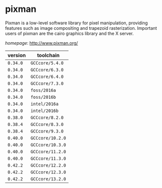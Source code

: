 # pixman

Pixman is a low-level software library for pixel manipulation, providing  features such as image compositing and trapezoid rasterization. Important  users of pixman are the cairo graphics library and the X server.

*homepage*: <http://www.pixman.org/>

version | toolchain
--------|----------
``0.34.0`` | ``GCCcore/5.4.0``
``0.34.0`` | ``GCCcore/6.3.0``
``0.34.0`` | ``GCCcore/6.4.0``
``0.34.0`` | ``GCCcore/7.3.0``
``0.34.0`` | ``foss/2016a``
``0.34.0`` | ``foss/2016b``
``0.34.0`` | ``intel/2016a``
``0.34.0`` | ``intel/2016b``
``0.38.0`` | ``GCCcore/8.2.0``
``0.38.4`` | ``GCCcore/8.3.0``
``0.38.4`` | ``GCCcore/9.3.0``
``0.40.0`` | ``GCCcore/10.2.0``
``0.40.0`` | ``GCCcore/10.3.0``
``0.40.0`` | ``GCCcore/11.2.0``
``0.40.0`` | ``GCCcore/11.3.0``
``0.42.2`` | ``GCCcore/12.2.0``
``0.42.2`` | ``GCCcore/12.3.0``
``0.42.2`` | ``GCCcore/13.2.0``
